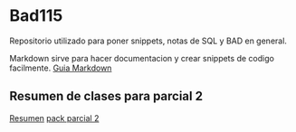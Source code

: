 # Bad115

Repositorio utilizado para poner snippets, notas de SQL y BAD en general.

Markdown sirve para hacer documentacion y crear snippets de codigo facilmente.
[Guia Markdown](https://github.com/adam-p/markdown-here/wiki/Markdown-Cheatsheet)

## Resumen de clases para parcial 2

[Resumen](https://onedrive.live.com/view.aspx?resid=1B3942C0D44A30C9!6884&ithint=file%2cdocx&authkey=!AJPwzXjhvCFXfmM)
[pack parcial 2](https://1drv.ms/b/s!AqX1_gSRZ6K7jhu70_jg5ICCRG_b?e=g0Ozgf)


